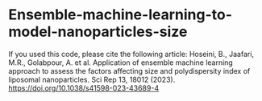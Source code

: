 # Ensemble-machine-learning-to-model-nanoparticles-size
If you used this code, please cite the following article:
Hoseini, B., Jaafari, M.R., Golabpour, A. et al. Application of ensemble machine learning approach to assess the factors affecting size and polydispersity index of liposomal nanoparticles. Sci Rep 13, 18012 (2023). https://doi.org/10.1038/s41598-023-43689-4
